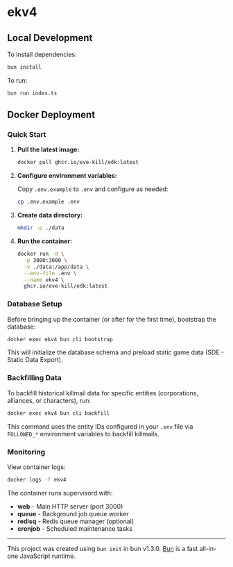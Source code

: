 # ekv4

## Local Development

To install dependencies:

```bash
bun install
```

To run:

```bash
bun run index.ts
```

## Docker Deployment

### Quick Start

1. **Pull the latest image:**

   ```bash
   docker pull ghcr.io/eve-kill/edk:latest
   ```

2. **Configure environment variables:**

   Copy `.env.example` to `.env` and configure as needed:

   ```bash
   cp .env.example .env
   ```

3. **Create data directory:**

   ```bash
   mkdir -p ./data
   ```

4. **Run the container:**

   ```bash
   docker run -d \
     -p 3000:3000 \
     -v ./data:/app/data \
     --env-file .env \
     --name ekv4 \
     ghcr.io/eve-kill/edk:latest
   ```

### Database Setup

Before bringing up the container (or after for the first time), bootstrap the database:

```bash
docker exec ekv4 bun cli bootstrap
```

This will initialize the database schema and preload static game data (SDE - Static Data Export).

### Backfilling Data

To backfill historical killmail data for specific entities (corporations, alliances, or characters), run:

```bash
docker exec ekv4 bun cli backfill
```

This command uses the entity IDs configured in your `.env` file via `FOLLOWED_*` environment variables to backfill killmails.

### Monitoring

View container logs:

```bash
docker logs -f ekv4
```

The container runs supervisord with:

- **web** - Main HTTP server (port 3000)
- **queue** - Background job queue worker
- **redisq** - Redis queue manager (optional)
- **cronjob** - Scheduled maintenance tasks

---

This project was created using `bun init` in bun v1.3.0. [Bun](https://bun.com) is a fast all-in-one JavaScript runtime.
